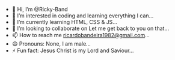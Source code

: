 - 👋 Hi, I’m @Ricky-Band
- 👀 I’m interested in coding and learning everything I can...
- 🌱 I’m currently learning HTML, CSS & JS...
- 💞️ I’m looking to collaborate on Let me get back to you on that...
- 📫 How to reach me ricardobandeira1982@gmail.com...
- 😄 Pronouns: None, I am male...
- ⚡ Fun fact: Jesus Christ is my Lord and Saviour...

<!---
Ricky-Band/Ricky-Band is a ✨ special ✨ repository because its `README.md` (this file) appears on your GitHub profile.
You can click the Preview link to take a look at your changes.
--->
